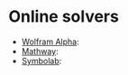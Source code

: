 # Online solvers

* [Wolfram Alpha](http://www.wolframalpha.com/): 
* [Mathway](https://mathway.com/): 
* [Symbolab](https://www.symbolab.com/solver/): 
